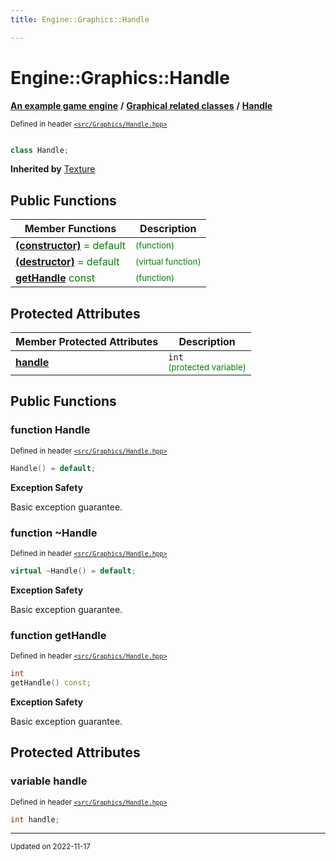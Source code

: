 ```yaml
---
title: Engine::Graphics::Handle

---
```


# Engine::Graphics::Handle

**[An example game engine](/libraries/group__Engine.md)** **/** **[Graphical related classes](/libraries/group__Graphics.md)** **/** 
**[Handle](/classes/classEngine_1_1Graphics_1_1Handle.md)**

<sup>Defined in header [`<src/Graphics/Handle.hpp>`](/files/Handle_8hpp.md#file-handle.hpp)</sup>



```cpp

class Handle;
```



**Inherited by** [Texture](/classes/classEngine_1_1Graphics_1_1Texture.md)

## Public Functions
| Member Functions | Description |
| -------------- | -------------- |
| **[(constructor)](/classes/classEngine_1_1Graphics_1_1Handle.md#function-handle)**  <span style="color:green">= default</span>|  <sup><span style="color:green">(function)</span></sup> |
| **[(destructor)](/classes/classEngine_1_1Graphics_1_1Handle.md#function-~handle)**  <span style="color:green">= default</span>|  <sup><span style="color:green">(virtual function)</span></sup> |
| **[getHandle](/classes/classEngine_1_1Graphics_1_1Handle.md#function-gethandle)** <span style="color:green">const</span>|  <sup><span style="color:green">(function)</span></sup> |


## Protected Attributes

| Member Protected Attributes| Description    |
| -------------- | -------------- |
| **[handle](/classes/classEngine_1_1Graphics_1_1Handle.md#variable-handle)** | `int`<br> <sup><span style="color:green">(protected variable)</span></sup> |

## Public Functions

### function Handle


<sup>Defined in header [`<src/Graphics/Handle.hpp>`](/files/Handle_8hpp.md#file-handle.hpp)</sup>

```cpp 
Handle() = default;
```



















**Exception Safety**

Basic exception guarantee.




### function ~Handle


<sup>Defined in header [`<src/Graphics/Handle.hpp>`](/files/Handle_8hpp.md#file-handle.hpp)</sup>

```cpp 
virtual ~Handle() = default;
```



















**Exception Safety**

Basic exception guarantee.




### function getHandle


<sup>Defined in header [`<src/Graphics/Handle.hpp>`](/files/Handle_8hpp.md#file-handle.hpp)</sup>

```cpp 
int
getHandle() const;
```



















**Exception Safety**

Basic exception guarantee.








## Protected Attributes

### variable handle

<sup>Defined in header [`<src/Graphics/Handle.hpp>`](/files/Handle_8hpp.md#file-handle.hpp)</sup>
```cpp
int handle;
```


-------------------------------

<sub>Updated on 2022-11-17</sub>